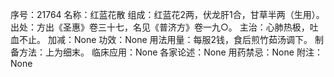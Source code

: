 序号：21764
名称：红蓝花散
组成：红蓝花2两，伏龙肝1合，甘草半两（生用）。
出处：方出《圣惠》卷三十七，名见《普济方》卷一九○。
主治：心肺热极，吐血不止。
加减：None
功效：None
用法用量：每服2钱，食后煎竹茹汤调下。
制备方法：上为细末。
临床应用：None
各家论述：None
用药禁忌：None
附注：None
